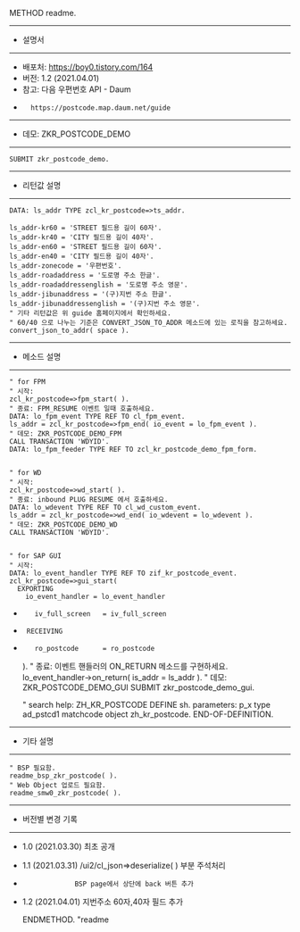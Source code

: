 METHOD readme.
**********************************************************************
* 설명서
**********************************************************************
* 배포처: https://boy0.tistory.com/164
* 버전: 1.2 (2021.04.01)
* 참고: 다음 우편번호 API - Daum
*       https://postcode.map.daum.net/guide


**********************************************************************
* 데모: ZKR_POSTCODE_DEMO
**********************************************************************
    SUBMIT zkr_postcode_demo.


**********************************************************************
* 리턴값 설명
**********************************************************************
    DATA: ls_addr TYPE zcl_kr_postcode=>ts_addr.

    ls_addr-kr60 = 'STREET 필드용 길이 60자'.
    ls_addr-kr40 = 'CITY 필드용 길이 40자'.
    ls_addr-en60 = 'STREET 필드용 길이 60자'.
    ls_addr-en40 = 'CITY 필드용 길이 40자'.
    ls_addr-zonecode = '우편번호'.
    ls_addr-roadaddress = '도로명 주소 한글'.
    ls_addr-roadaddressenglish = '도로명 주소 영문'.
    ls_addr-jibunaddress = '(구)지번 주소 한글'.
    ls_addr-jibunaddressenglish = '(구)지번 주소 영문'.
    " 기타 리턴값은 위 guide 홈페이지에서 확인하세요.
    " 60/40 으로 나누는 기준은 CONVERT_JSON_TO_ADDR 메소드에 있는 로직을 참고하세요.
    convert_json_to_addr( space ).


**********************************************************************
* 메소드 설명
**********************************************************************
    " for FPM
    " 시작:
    zcl_kr_postcode=>fpm_start( ).
    " 종료: FPM_RESUME 이벤트 일때 호출하세요.
    DATA: lo_fpm_event TYPE REF TO cl_fpm_event.
    ls_addr = zcl_kr_postcode=>fpm_end( io_event = lo_fpm_event ).
    " 데모: ZKR_POSTCODE_DEMO_FPM
    CALL TRANSACTION 'WDYID'.
    DATA: lo_fpm_feeder TYPE REF TO zcl_kr_postcode_demo_fpm_form.


    " for WD
    " 시작:
    zcl_kr_postcode=>wd_start( ).
    " 종료: inbound PLUG RESUME 에서 호출하세요.
    DATA: lo_wdevent TYPE REF TO cl_wd_custom_event.
    ls_addr = zcl_kr_postcode=>wd_end( io_wdevent = lo_wdevent ).
    " 데모: ZKR_POSTCODE_DEMO_WD
    CALL TRANSACTION 'WDYID'.


    " for SAP GUI
    " 시작:
    DATA: lo_event_handler TYPE REF TO zif_kr_postcode_event.
    zcl_kr_postcode=>gui_start(
      EXPORTING
        io_event_handler = lo_event_handler
*        iv_full_screen   = iv_full_screen
*      RECEIVING
*        ro_postcode      = ro_postcode
    ).
    " 종료: 이벤트 핸들러의 ON_RETURN 메소드를 구현하세요.
    lo_event_handler->on_return( is_addr = ls_addr ).
    " 데모: ZKR_POSTCODE_DEMO_GUI
    SUBMIT zkr_postcode_demo_gui.


    " search help: ZH_KR_POSTCODE
    DEFINE sh.
      parameters: p_x type ad_pstcd1 matchcode object zh_kr_postcode.
    END-OF-DEFINITION.


**********************************************************************
* 기타 설명
**********************************************************************
    " BSP 필요함.
    readme_bsp_zkr_postcode( ).
    " Web Object 업로드 필요함.
    readme_smw0_zkr_postcode( ).


**********************************************************************
* 버전별 변경 기록
**********************************************************************
* 1.0 (2021.03.30) 최초 공개
* 1.1 (2021.03.31) /ui2/cl_json=>deserialize( ) 부분 주석처리
*                  BSP page에서 상단에 back 버튼 추가
* 1.2 (2021.04.01) 지번주소 60자,40자 필드 추가

  ENDMETHOD.                    "readme
